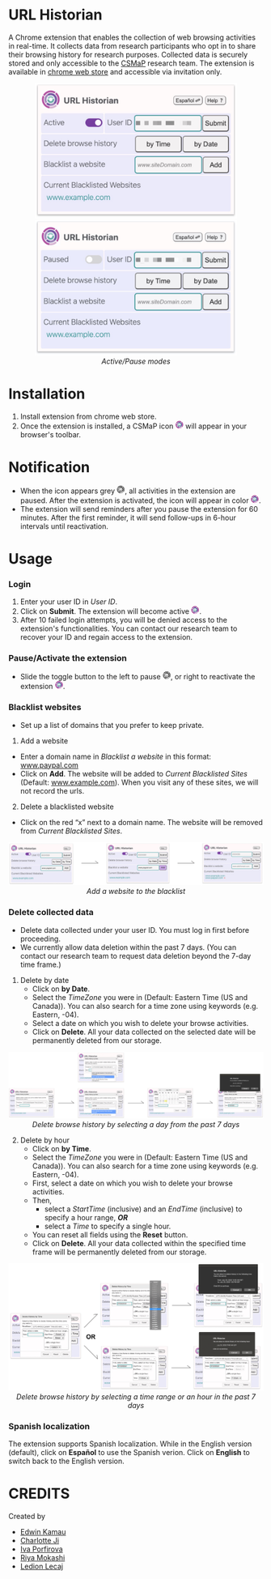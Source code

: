 # URL Historian

A Chrome extension that enables the collection of web browsing activities in real-time. It collects data from research participants who opt in to share their browsing history for research purposes. Collected data is securely stored and only accessible to the [CSMaP](https://csmapnyu.org/) research team. The extension is available in [chrome web store](https://support.google.com/chrome_webstore/answer/2664769?hl=en) and accessible via invitation only.

<p align="center">
  <img src="https://github.com/mginabluebox/URL-Historian-Chrome/blob/master/images/user_experience/active.jpg" width=400>
   <img src="https://github.com/mginabluebox/URL-Historian-Chrome/blob/master/images/user_experience/paused.jpg" width=400><br>
  <i>Active/Pause modes</i>
</p>

# Installation
1. Install extension from chrome web store.
2. Once the extension is installed, a CSMaP icon ![icon](images/icon16.png) will appear in your browser's toolbar.

# Notification
* When the icon appears grey ![icon](images/icon_disabled_16.png), all activities in the extension are paused. After the extension is activated, the icon will appear in color ![icon](images/icon16.png). 
* The extension will send reminders after you pause the extension for 60 minutes. After the first reminder, it will send follow-ups in 6-hour intervals until reactivation. 

# Usage
### Login 
1. Enter your user ID in *User ID*.
2. Click on **Submit**. The extension will become active ![icon](images/icon16.png).
3. After 10 failed login attempts, you will be denied access to the extension's functionalities. You can contact our research team to recover your ID and regain access to the extension. 

### Pause/Activate the extension 
* Slide the toggle button to the left to pause ![icon](images/icon_disabled_16.png), or right to reactivate the extension ![icon](images/icon16.png).

### Blacklist websites
* Set up a list of domains that you prefer to keep private.
1. Add a website
* Enter a domain name in *Blacklist a website* in this format: www.paypal.com
* Click on **Add**. The website will be added to *Current Blacklisted Sites* (Default: www.example.com). When you visit any of these sites, we will not record the urls. 
2. Delete a blacklisted website
* Click on the red “x” next to a domain name. The website will be removed from *Current Blacklisted Sites*.

<p align="center">
  <img src="https://github.com/mginabluebox/URL-Historian-Chrome/blob/master/images/user_experience/blacklist.png"><br>
  <i>Add a website to the blacklist</i>
</p>

### Delete collected data
* Delete data collected under your user ID. You must log in first before proceeding.
* We currently allow data deletion within the past 7 days. (You can contact our research team to request data deletion beyond the 7-day time frame.)
1. Delete by date
   - Click on **by Date**.
   - Select the *TimeZone* you were in (Default: Eastern Time (US and Canada)). You can also search for a time zone using keywords (e.g. Eastern, -04). 
   - Select a date on which you wish to delete your browse activities.
   - Click on **Delete**. All your data collected on the selected date will be permanently deleted from our storage. 

<p align="center">
  <img src="https://github.com/mginabluebox/URL-Historian-Chrome/blob/master/images/user_experience/delete_by_date.png"><br>
  <i>Delete browse history by selecting a day from the past 7 days</i>
</p>

2. Delete by hour
   - Click on **by Time**.
   - Select the *TimeZone* you were in (Default: Eastern Time (US and Canada)). You can also search for a time zone using keywords (e.g. Eastern, -04). 
   - First, select a date on which you wish to delete your browse activities.
   - Then, 
     - select a *StartTime* (inclusive) and an *EndTime* (inclusive) to specify a hour range, **_OR_**
     - select a *Time* to specify a single hour.
   - You can reset all fields using the **Reset** button.
   - Click on **Delete**. All your data collected within the specified time frame will be permanently deleted from our storage. 

<p align="center">
  <img src="https://github.com/mginabluebox/URL-Historian-Chrome/blob/master/images/user_experience/delete_by_time.png"><br>
  <i>Delete browse history by selecting a time range or an hour in the past 7 days</i>
</p>

### Spanish localization
The extension supports Spanish localization. While in the English version (default), click on **Español** to use the Spanish verion. Click on **English** to switch back to the English version.


# CREDITS
Created by 
* [Edwin Kamau](https://github.com/kamau-edwin)
* [Charlotte Ji](https://github.com/mginabluebox)
* [Iva Porfirova](https://github.com/ivaPorfirova) 
* [Riya Mokashi](https://github.com/RiyaMokashi) 
* [Ledion Lecaj](https://github.com/LedionLecaj)
